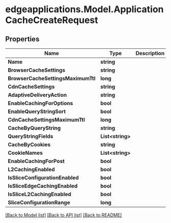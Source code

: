 # edgeapplications.Model.ApplicationCacheCreateRequest

## Properties

Name | Type | Description | Notes
------------ | ------------- | ------------- | -------------
**Name** | **string** |  | 
**BrowserCacheSettings** | **string** |  | [optional] 
**BrowserCacheSettingsMaximumTtl** | **long** |  | [optional] 
**CdnCacheSettings** | **string** |  | [optional] 
**AdaptiveDeliveryAction** | **string** |  | [optional] 
**EnableCachingForOptions** | **bool** |  | [optional] 
**EnableQueryStringSort** | **bool** |  | [optional] 
**CdnCacheSettingsMaximumTtl** | **long** |  | [optional] 
**CacheByQueryString** | **string** |  | [optional] 
**QueryStringFields** | **List&lt;string&gt;** |  | [optional] 
**CacheByCookies** | **string** |  | [optional] 
**CookieNames** | **List&lt;string&gt;** |  | [optional] 
**EnableCachingForPost** | **bool** |  | [optional] 
**L2CachingEnabled** | **bool** |  | [optional] 
**IsSliceConfigurationEnabled** | **bool** |  | [optional] 
**IsSliceEdgeCachingEnabled** | **bool** |  | [optional] 
**IsSliceL2CachingEnabled** | **bool** |  | [optional] 
**SliceConfigurationRange** | **long** |  | [optional] 

[[Back to Model list]](../README.md#documentation-for-models) [[Back to API list]](../README.md#documentation-for-api-endpoints) [[Back to README]](../README.md)

